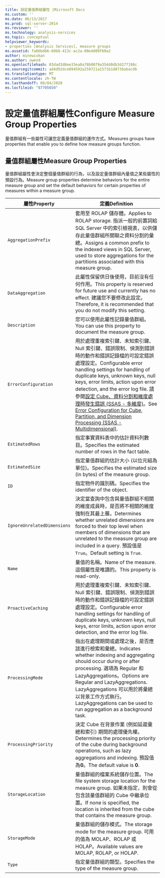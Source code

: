 ```yaml
---
title: 設定量值群組屬性 |Microsoft Docs
ms.custom: ''
ms.date: 06/13/2017
ms.prod: sql-server-2014
ms.reviewer: ''
ms.technology: analysis-services
ms.topic: conceptual
helpviewer_keywords:
- properties [Analysis Services], measure groups
ms.assetid: fa66bdb6-60b8-413c-ac2a-00e4d09f60a2
author: minewiskan
ms.author: owend
ms.openlocfilehash: 03dad3d8ee33ea8a78b08f9a354d0db3d177198c
ms.sourcegitcommit: ad4d92dce894592a259721a1571b1d8736abacdb
ms.translationtype: MT
ms.contentlocale: zh-TW
ms.lasthandoff: 08/04/2020
ms.locfileid: "87705650"
---
```

# <a name="configure-measure-group-properties"></a><span data-ttu-id="f7256-102">設定量值群組屬性</span><span class="sxs-lookup"><span data-stu-id="f7256-102">Configure Measure Group Properties</span></span>
  <span data-ttu-id="f7256-103">量值群組有一些屬性可讓您定義量值群組的運作方式。</span><span class="sxs-lookup"><span data-stu-id="f7256-103">Measures groups have properties that enable you to define how measure groups function.</span></span>  
  
## <a name="measure-group-properties"></a><span data-ttu-id="f7256-104">量值群組屬性</span><span class="sxs-lookup"><span data-stu-id="f7256-104">Measure Group Properties</span></span>  
 <span data-ttu-id="f7256-105">量值群組屬性會決定整個量值群組的行為，以及設定量值群組內量值之某些屬性的預設行為。</span><span class="sxs-lookup"><span data-stu-id="f7256-105">Measure group properties determine behaviors for the entire measure group and set the default behaviors for certain properties of measures within a measure group.</span></span>  
  
|<span data-ttu-id="f7256-106">屬性</span><span class="sxs-lookup"><span data-stu-id="f7256-106">Property</span></span>|<span data-ttu-id="f7256-107">定義</span><span class="sxs-lookup"><span data-stu-id="f7256-107">Definition</span></span>|  
|--------------|----------------|  
|`AggregationPrefix`|<span data-ttu-id="f7256-108">套用至 ROLAP 儲存體。</span><span class="sxs-lookup"><span data-stu-id="f7256-108">Applies to ROLAP storage.</span></span> <span data-ttu-id="f7256-109">指派一般的前置詞給 SQL Server 中的索引檢視表，以供儲存此量值群組所關聯之資料分割的彙總。</span><span class="sxs-lookup"><span data-stu-id="f7256-109">Assigns a common prefix to the indexed views in SQL Server, used to store aggregations for the partitions associated with this measure group.</span></span>|  
|`DataAggregation`|<span data-ttu-id="f7256-110">此屬性保留供日後使用，目前沒有任何作用。</span><span class="sxs-lookup"><span data-stu-id="f7256-110">This property is reserved for future use and currently has no effect.</span></span> <span data-ttu-id="f7256-111">建議您不要修改此設定。</span><span class="sxs-lookup"><span data-stu-id="f7256-111">Therefore, it is recommended that you do not modify this setting.</span></span>|  
|`Description`|<span data-ttu-id="f7256-112">您可以使用此屬性記錄量值群組。</span><span class="sxs-lookup"><span data-stu-id="f7256-112">You can use this property to document the measure group.</span></span>|  
|`ErrorConfiguration`|<span data-ttu-id="f7256-113">用於處理重複索引鍵、未知索引鍵、Null 索引鍵、錯誤限制、偵測到錯誤時的動作和錯誤記錄檔的可設定錯誤處理設定。</span><span class="sxs-lookup"><span data-stu-id="f7256-113">Configurable error handling settings for handling of duplicate keys, unknown keys, null keys, error limits, action upon error detection, and the error log file.</span></span> <span data-ttu-id="f7256-114">請參閱[設定 Cube、資料分割和維度處理時發生錯誤 &#40;SSAS - 多維度&#41;](error-configuration-for-cube-partition-and-dimension-processing.md)。</span><span class="sxs-lookup"><span data-stu-id="f7256-114">See [Error Configuration for Cube, Partition, and Dimension Processing &#40;SSAS - Multidimensional&#41;](error-configuration-for-cube-partition-and-dimension-processing.md).</span></span>|  
|`EstimatedRows`|<span data-ttu-id="f7256-115">指定事實資料表中的估計資料列數目。</span><span class="sxs-lookup"><span data-stu-id="f7256-115">Specifies the estimated number of rows in the fact table.</span></span>|  
|`EstimatedSize`|<span data-ttu-id="f7256-116">指定量值群組的估計大小 (以位元組為單位)。</span><span class="sxs-lookup"><span data-stu-id="f7256-116">Specifies the estimated size (in bytes) of the measure group.</span></span>|  
|`ID`|<span data-ttu-id="f7256-117">指定物件的識別碼。</span><span class="sxs-lookup"><span data-stu-id="f7256-117">Specifies the identifier of the object.</span></span>|  
|`IgnoreUnrelatedDimensions`|<span data-ttu-id="f7256-118">決定當查詢中包含與量值群組不相關的維度成員時，是否將不相關的維度強制在其最上層。</span><span class="sxs-lookup"><span data-stu-id="f7256-118">Determines whether unrelated dimensions are forced to their top level when members of dimensions that are unrelated to the measure group are included in a query.</span></span> <span data-ttu-id="f7256-119">預設值是 `True`。</span><span class="sxs-lookup"><span data-stu-id="f7256-119">Default setting is `True`.</span></span>|  
|`Name`|<span data-ttu-id="f7256-120">量值的名稱。</span><span class="sxs-lookup"><span data-stu-id="f7256-120">Name of the measure.</span></span> <span data-ttu-id="f7256-121">這個屬性是唯讀的。</span><span class="sxs-lookup"><span data-stu-id="f7256-121">This property is read-only.</span></span>|  
|`ProactiveCaching`|<span data-ttu-id="f7256-122">用於處理重複索引鍵、未知索引鍵、Null 索引鍵、錯誤限制、偵測到錯誤時的動作和錯誤記錄檔的可設定錯誤處理設定。</span><span class="sxs-lookup"><span data-stu-id="f7256-122">Configurable error handling settings for handling of duplicate keys, unknown keys, null keys, error limits, action upon error detection, and the error log file.</span></span>|  
|`ProcessingMode`|<span data-ttu-id="f7256-123">指出在處理期間或處理之後，是否應該進行檢索和彙總。</span><span class="sxs-lookup"><span data-stu-id="f7256-123">Indicates whether indexing and aggregating should occur during or after processing.</span></span> <span data-ttu-id="f7256-124">選項為 Regular 和 LazyAggregations。</span><span class="sxs-lookup"><span data-stu-id="f7256-124">Options are Regular and LazyAggregations.</span></span> <span data-ttu-id="f7256-125">LazyAggregations 可以用於將彙總以背景工作方式執行。</span><span class="sxs-lookup"><span data-stu-id="f7256-125">LazyAggregations can be used to run aggregation as a background task.</span></span>|  
|`ProcessingPriority`|<span data-ttu-id="f7256-126">決定 Cube 在背景作業 (例如延遲彙總和索引) 期間的處理優先權。</span><span class="sxs-lookup"><span data-stu-id="f7256-126">Determines the processing priority of the cube during background operations, such as lazy aggregations and indexing.</span></span> <span data-ttu-id="f7256-127">預設值為**0**。</span><span class="sxs-lookup"><span data-stu-id="f7256-127">The default value is **0**.</span></span>|  
|`StorageLocation`|<span data-ttu-id="f7256-128">量值群組的檔案系統儲存位置。</span><span class="sxs-lookup"><span data-stu-id="f7256-128">The file system storage location for the measure group.</span></span> <span data-ttu-id="f7256-129">如果未指定，則會從包含該量值群組的 Cube 中繼承位置。</span><span class="sxs-lookup"><span data-stu-id="f7256-129">If none is specified, the location is inherited from the cube that contains the measure group.</span></span>|  
|`StorageMode`|<span data-ttu-id="f7256-130">量值群組的儲存模式。</span><span class="sxs-lookup"><span data-stu-id="f7256-130">The storage mode for the measure group.</span></span> <span data-ttu-id="f7256-131">可用的值為 MOLAP、ROLAP 或 HOLAP。</span><span class="sxs-lookup"><span data-stu-id="f7256-131">Available values are MOLAP, ROLAP, or HOLAP.</span></span>|  
|`Type`|<span data-ttu-id="f7256-132">指定量值群組的類型。</span><span class="sxs-lookup"><span data-stu-id="f7256-132">Specifies the type of the measure group.</span></span>|  
  
  
